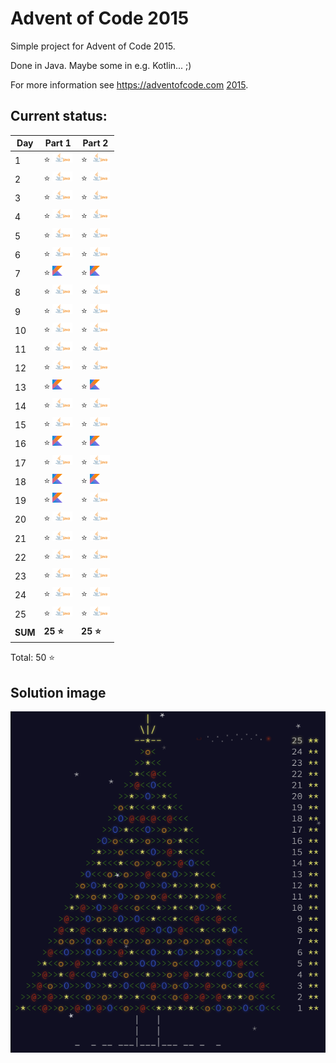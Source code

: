 # Advent of Code 2015

Simple project for Advent of Code 2015.

Done in Java. Maybe some in e.g. Kotlin... ;)

For more information see https://adventofcode.com [2015](https://adventofcode.com/2015).

## Current status:

| Day     | Part 1                         | Part 2                          |
|---------|--------------------------------|---------------------------------|
| 1       | ⭐ ![Java](../img/java.png)     | ⭐ ![Java](../img/java.png)      |
| 2       | ⭐ ![Java](../img/java.png)     | ⭐ ![Java](../img/java.png)      |
| 3       | ⭐ ![Java](../img/java.png)     | ⭐ ![Java](../img/java.png)      |
| 4       | ⭐ ![Java](../img/java.png)     | ⭐ ![Java](../img/java.png)      |
| 5       | ⭐ ![Java](../img/java.png)     | ⭐ ![Java](../img/java.png)      |
| 6       | ⭐ ![Java](../img/java.png)     | ⭐ ![Java](../img/java.png)      |
| 7       | ⭐ ![Kotlin](../img/kotlin.png) | ⭐ ![Kotlin](../img/kotlin.png)  |
| 8       | ⭐ ![Java](../img/java.png)     | ⭐ ![Java](../img/java.png)      |
| 9       | ⭐ ![Java](../img/java.png)     | ⭐ ![Java](../img/java.png)      |
| 10      | ⭐ ![Java](../img/java.png)     | ⭐ ![Java](../img/java.png)      |
| 11      | ⭐ ![Java](../img/java.png)     | ⭐ ![Java](../img/java.png)      |
| 12      | ⭐ ![Java](../img/java.png)     | ⭐ ![Java](../img/java.png)      |
| 13      | ⭐ ![Kotlin](../img/kotlin.png) | ⭐ ![Kotlin](../img/kotlin.png)  |
| 14      | ⭐ ![Java](../img/java.png)     | ⭐ ![Java](../img/java.png)      |
| 15      | ⭐ ![Java](../img/java.png)     | ⭐ ![Java](../img/java.png)      |
| 16      | ⭐ ![Kotlin](../img/kotlin.png) | ⭐ ![Kotlin](../img/kotlin.png)  |
| 17      | ⭐ ![Java](../img/java.png)     | ⭐ ![Java](../img/java.png)      |
| 18      | ⭐ ![Kotlin](../img/kotlin.png) | ⭐ ![Kotlin](../img/kotlin.png)  |
| 19      | ⭐ ![Kotlin](../img/kotlin.png) | ⭐ ![Java](../img/java.png)      |
| 20      | ⭐ ![Java](../img/java.png)     | ⭐ ![Java](../img/java.png)      |
| 21      | ⭐ ![Java](../img/java.png)     | ⭐ ![Java](../img/java.png)      |
| 22      | ⭐ ![Java](../img/java.png)     | ⭐ ![Java](../img/java.png)      |
| 23      | ⭐ ![Java](../img/java.png)     | ⭐ ![Java](../img/java.png)      |
| 24      | ⭐ ![Java](../img/java.png)     | ⭐ ![Java](../img/java.png)      |
| 25      | ⭐ ![Java](../img/java.png)     | ⭐ ![Java](../img/java.png)      |
| **SUM** | **25 ⭐**                       | **25 ⭐**                        |

Total: 50 ⭐

## Solution image
![AoC2015](../img/Advent_of_Code_2015.png)
